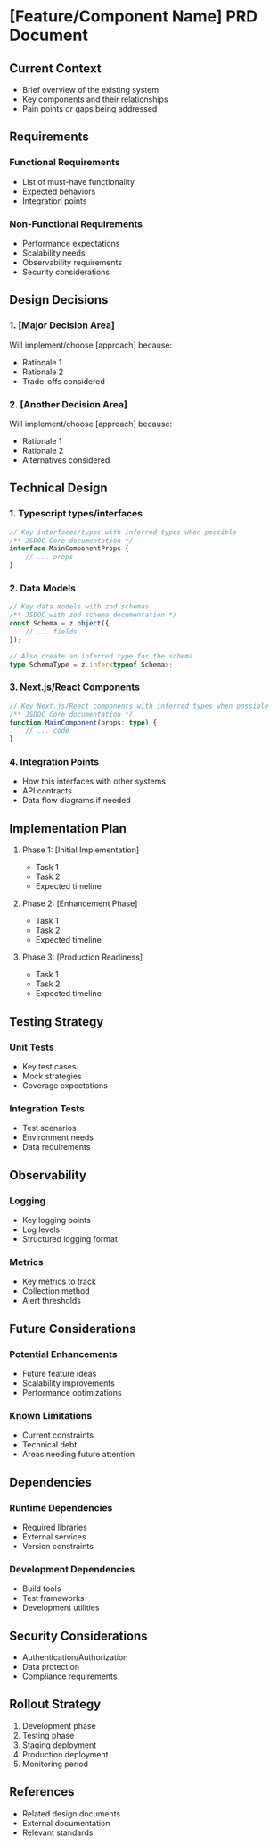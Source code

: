 # [Feature/Component Name] PRD Document

## Current Context
- Brief overview of the existing system
- Key components and their relationships
- Pain points or gaps being addressed

## Requirements

### Functional Requirements
- List of must-have functionality
- Expected behaviors
- Integration points

### Non-Functional Requirements
- Performance expectations
- Scalability needs
- Observability requirements
- Security considerations

## Design Decisions

### 1. [Major Decision Area]
Will implement/choose [approach] because:
- Rationale 1
- Rationale 2
- Trade-offs considered

### 2. [Another Decision Area]
Will implement/choose [approach] because:
- Rationale 1
- Rationale 2
- Alternatives considered

## Technical Design

### 1. Typescript types/interfaces
```typescript
// Key interfaces/types with inferred types when possible
/** JSDOC Core documentation */
interface MainComponentProps {
    // ... props
}
```

### 2. Data Models
```typescript
// Key data models with zod schemas
/** JSDOC with zod schema documentation */
const Schema = z.object({
    // ... fields
});

// Also create an inferred type for the schema
type SchemaType = z.infer<typeof Schema>;
```

### 3. Next.js/React Components
```typescript
// Key Next.js/React components with inferred types when possible
/** JSDOC Core documentation */
function MainComponent(props: type) {
    // ... code
}
```

### 4. Integration Points
- How this interfaces with other systems
- API contracts
- Data flow diagrams if needed

## Implementation Plan

1. Phase 1: [Initial Implementation]
   - Task 1
   - Task 2
   - Expected timeline

2. Phase 2: [Enhancement Phase]
   - Task 1
   - Task 2
   - Expected timeline

3. Phase 3: [Production Readiness]
   - Task 1
   - Task 2
   - Expected timeline

## Testing Strategy

### Unit Tests
- Key test cases
- Mock strategies
- Coverage expectations

### Integration Tests
- Test scenarios
- Environment needs
- Data requirements

## Observability

### Logging
- Key logging points
- Log levels
- Structured logging format

### Metrics
- Key metrics to track
- Collection method
- Alert thresholds

## Future Considerations

### Potential Enhancements
- Future feature ideas
- Scalability improvements
- Performance optimizations

### Known Limitations
- Current constraints
- Technical debt
- Areas needing future attention

## Dependencies

### Runtime Dependencies
- Required libraries
- External services
- Version constraints

### Development Dependencies
- Build tools
- Test frameworks
- Development utilities

## Security Considerations
- Authentication/Authorization
- Data protection
- Compliance requirements

## Rollout Strategy
1. Development phase
2. Testing phase
3. Staging deployment
4. Production deployment
5. Monitoring period

## References
- Related design documents
- External documentation
- Relevant standards